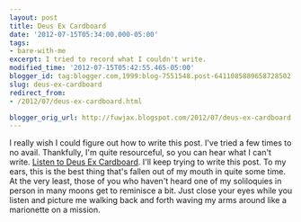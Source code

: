 ```yaml
---
layout: post
title: Deus Ex Cardboard
date: '2012-07-15T05:34:00.000-05:00'
tags: 
- bare-with-me
excerpt: I tried to record what I couldn't write.
modified_time: '2012-07-15T05:42:55.465-05:00'
blogger_id: tag:blogger.com,1999:blog-7551548.post-6411085889658728502
slug: deus-ex-cardboard
redirect_from: 
- /2012/07/deus-ex-cardboard.html

blogger_orig_url: http://fuwjax.blogspot.com/2012/07/deus-ex-cardboard.html
---
```


I really wish I could figure out how to write this post. I've tried a few times to no avail. Thankfully, I'm quite resourceful, so you can hear what I can't write.  [Listen to Deus Ex Cardboard](http://fuwjax.podbean.com/mf/play/v5e9y3/20120714182348.m4a "No, please don't"). I'll keep trying to write this post. To my ears, this is the best thing that's fallen out of my mouth in quite some time. At the very least, those of you who haven't heard one of my soliloquies in person in many moons get to reminisce a bit. Just close your eyes while you listen and picture me walking back and forth waving my arms around like a marionette on a mission.